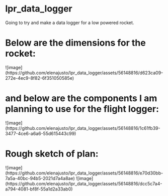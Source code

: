 # lpr_data_logger
Going to try and make a data logger for a low powered rocket.


<h1>Below are the dimensions for the rocket:</h1>
![image](https://github.com/elenajusto/lpr_data_logger/assets/56148816/d623ca09-272e-4ec9-8f82-6f351050585e)

<h1>and below are the components I am planning to use for the flight logger:</h1>
![image](https://github.com/elenajusto/lpr_data_logger/assets/56148816/1c61fb39-3477-4ce6-a6a6-55d615443c99)

<h1>Rough sketch of plan:</h1>
![image](https://github.com/elenajusto/lpr_data_logger/assets/56148816/e70d30bb-7a5a-40bc-94b5-2021d7a4a8ae)
![image](https://github.com/elenajusto/lpr_data_logger/assets/56148816/dcc5c7a4-a794-4081-bf8f-55a1d2a33ab0)
